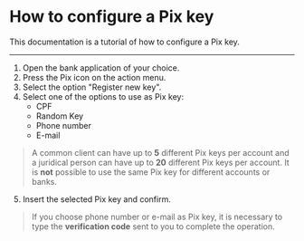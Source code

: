 # How to configure a Pix key

This documentation is a tutorial of how to configure a Pix key.

----------------------------------------

1. Open the bank application of your choice.
2. Press the Pix icon on the action menu.
3. Select the option "Register new key".
4. Select one of the options to use as Pix key:
   * CPF
   * Random Key
   * Phone number
   * E-mail
> A common client can have up to **5** different Pix keys per account and a juridical person can have up to **20** different Pix keys per account. It is **not** possible to use the same Pix key for different accounts or banks.
5. Insert the selected Pix key and confirm.
> If you choose phone number or e-mail as Pix key, it is necessary to type the **verification code** sent to you to complete the operation.
